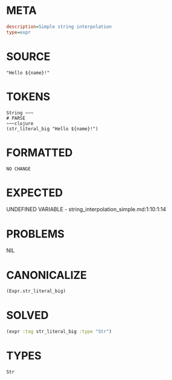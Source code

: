 # META
~~~ini
description=Simple string interpolation
type=expr
~~~
# SOURCE
~~~roc
"Hello ${name}!"
~~~
# TOKENS
~~~text
String ~~~
# PARSE
~~~clojure
(str_literal_big "Hello ${name}!")
~~~
# FORMATTED
~~~roc
NO CHANGE
~~~
# EXPECTED
UNDEFINED VARIABLE - string_interpolation_simple.md:1:10:1:14
# PROBLEMS
NIL
# CANONICALIZE
~~~clojure
(Expr.str_literal_big)
~~~
# SOLVED
~~~clojure
(expr :tag str_literal_big :type "Str")
~~~
# TYPES
~~~roc
Str
~~~
